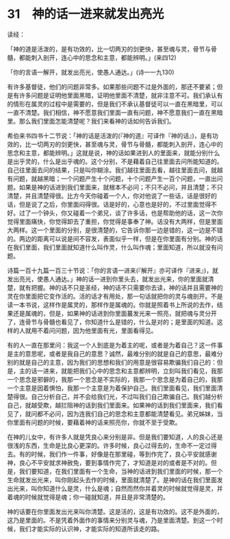 # 31　神的话一进来就发出亮光


读经：

「神的道是活泼的，是有功效的，比一切两刃的剑更快，甚至魂与灵，骨节与骨髓，都能刺入剖开，连心中的思念和主意，都能辨明。」(来四12)

「你的言语一解开，就发出亮光，使愚人通达。」(诗一一九130)

有许多基督徒，他们的问题非常多。如果那些问题不过是外面的，那还不要紧；但是有许多问题是证明他里面黑暗，证明他里面不清楚，就非注意不可。我们承认有的情形在属灵的过程中是需要的，但是我们不承认基督徒可以一直在黑暗里，可以一直不清楚。我们相信，神不愿意我们里面一直有问题，神不愿意我们一直在黑暗里。那么我们里面怎能清楚呢？我们来看神的话如何告诉我们。

希伯来书四书十二节说：「神的话是活泼的(『神的道』可译作『神的话』)，是有功效的，比一切两刃的剑更快，甚至魂与灵，骨节与骨髓，都能刺入剖开，连心中的思念和主意，都能辨明。」这就是说，神的话如果进到人的里面来，就能分别什么是出乎灵的，什么是出乎魂的。这个分别，不是藉着自己往里面去问所能知道的。自己往里面去问的结果，只是叫你糊涂。我们越往里面去看，越往里面去问，就越有问题，就越黑暗；一个问题产生十个问题，十个问题产生一百个问题，一直出问题。如果是神的话进到我们里面来，就根本不必问；不只不必问，并且清楚；不只清楚，并且清楚得很。比方今天你碰着一个人，你对他说了一些话，话是很好的话，但是说了之后，你里面闷得很。话是好的，心意也是好的，不过里面觉得不好。过了一个钟头，你又碰着一个弟兄，谈了许多话，也是帮助他的话，这一次你觉得里面痛快，你觉得卸去了重担，你觉得是事奉了神。话没有大两样，但是里面大两样。这一个里面的分别，是很清楚的，它告诉你那一边是错的，这一边是不错的。两边的距离可以说是间不容发，表面似乎一样，但是在你里面有分别。神的话在我们里面，我们里面就知道什么叫作灵，什么叫作魂；里面知道，所以就没有问题。

诗篇一百十九篇一百三十节说：「你的言语一进来(『解开』亦可译作『进来』)，就发出亮光，使愚人通达。」神的话一进到你里头去，就发出光来，你的里面就清楚，就有把握。神的话不只是圣经，神的话不只需要你去读，神的话并且需要神的灵在你里面把它变作活的。活的话才有用处，那一句话就把你的灵与魂剖开。不是读一本书说，这样作是属灵的，那样作是属魂的。你就是照着书上所说的去作，结果还是属魂的，但是，如果神的话进到你里面蕞发光来一照亮，就把魂与灵分开了，连骨节与骨髓也看见了，你知道什么是错的，什么是对的；是里面的知道。这样的人就用不着问问题，因为他里面有光，里面看得见。

有的人一直在那里问：我这一个人到底是为着主的呢，或者是为着自己？这一件事是主的意思呢，或者是我自己的意思？诚然，最难分别的就是自己的意思，最难分别的就是自己的主意，因为我们的思想和我们的用意是很容易欺骗我们自己的：但是，主的话一进来，就能把我们心中的思念和主意都辨明，立刻叫我们看见，我那一个思念是邪僻的，我那一个思念是不实际的，我那一个思念是为着自己的，我那一个主意是因着惧怕，我那一个主意是为着保护自己。我们里面看见，我们里面清楚得很。自己分析自己，并不会给我们光，不过叫我们自己欺骗自己。我们越分析自己，就越受欺，越拦阻神的话到我们里面来。如果神的话到我们里面来，我们看见了，就问都不必问，因为连我们自己的思念和主意都能清楚看见。弟兄姊妹，当你里面有问题的时候，要藉着神的话来照亮你，你就不至于受欺。

在神的儿女中，有许多人就是凭良心来分别是非。但是我们要知道，人的良心还是很浅的东西，生命是比良心更深的。许多时候，良心过得去的，生命不一定过得去。有的时候，我们作一件事，好像是在那里碰，等到作完了，良心平安就感谢神，良心不平安就求神赦免，要到事情作完了，才知道是对的或者是不对的。但是，我们要知道，在我们里面有一个生命，当神的话进到我们里面的时候，那一个生命就发出光来，叫你刚起头去作的时候，里面就清楚了。是神的话在我们里面发出光来，叫你知道什么是灵，什么是魂；自然而然你并着灵的时候就觉得是灵，并着魂的时候就觉得是魂；你一碰就知道，并且是非常清楚的。

神的话要在你里面发出光来叫你清楚。这是活的，这是有功效的。这不是外面的，这乃是里面的。不是凭着外面作的事情来分别灵与魂，乃是里面清楚。到这一个时候，我们才能实际的认识神，才能实际的知道所该走的路。

